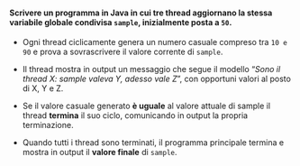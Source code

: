 #### Scrivere un programma in Java in cui tre thread aggiornano la stessa variabile globale condivisa `sample`, inizialmente posta a `50`.

- Ogni thread ciclicamente genera un numero casuale compreso tra `10 e 90` e prova a sovrascrivere il valore corrente di `sample`.

- Il thread mostra in output un messaggio che segue il modello “_Sono il thread X: sample valeva Y, adesso vale Z_”, con opportuni valori al posto di X, Y e Z.

- Se il valore casuale generato **è uguale** al valore attuale di sample il thread **termina** il suo ciclo, comunicando in output la propria terminazione.

- Quando tutti i thread sono terminati, il programma principale termina e mostra in output il **valore finale** di `sample`.